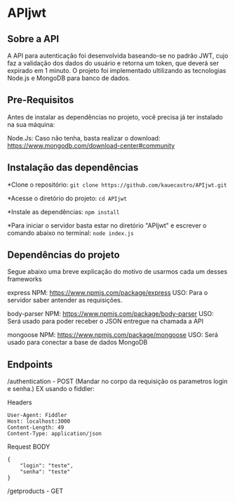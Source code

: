 # APIjwt

## Sobre a API  

A API para autenticação foi desenvolvida baseando-se no padrão JWT, cujo faz a validação dos dados do usuário e retorna um token, que deverá ser expirado em 1 minuto. O projeto foi implementado ultilizando as tecnologias Node.js e MongoDB para banco de dados.

## Pre-Requisitos

Antes de instalar as dependências no projeto, você precisa já ter instalado na sua máquina:

Node.Js: Caso não tenha, basta realizar o download: https://www.mongodb.com/download-center#community

## Instalação das dependências

*Clone o repositório: `git clone https://github.com/kauecastro/APIjwt.git`

*Acesse o diretório do projeto: `cd APIjwt`

*Instale as dependências: `npm install`

*Para iniciar o servidor basta estar no diretório "APIjwt" e escrever o comando abaixo no terminal: `node index.js`

## Dependências do projeto

Segue abaixo uma breve explicação do motivo de usarmos cada um desses frameworks

express NPM: https://www.npmjs.com/package/express USO: Para o servidor saber antender as requisições.

body-parser NPM: https://www.npmjs.com/package/body-parser USO: Será usado para poder receber o JSON entregue na chamada a API

mongoose NPM: https://www.npmjs.com/package/mongoose USO: Será usado para conectar a base de dados MongoDB
 
## Endpoints

/authentication - POST (Mandar no corpo da requisição os parametros login e senha.) 
EX usando o fiddler:

Headers
```
User-Agent: Fiddler
Host: localhost:3000
Content-Length: 49
Content-Type: application/json
```
Request BODY
```
{
    "login": "teste",
    "senha": "teste"
}
```
/getproducts - GET
